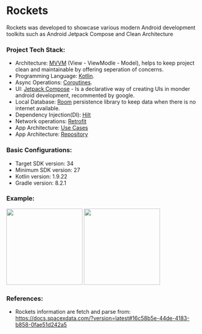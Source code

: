 # Rockets

Rockets was developed to showcase various modern Android development toolkits such as Android Jetpack Compose and Clean Architecture

### Project Tech Stack:
- Architecture: [MVVM](https://developer.android.com/topic/architecture) (View - ViewModle - Model), helps to keep project clean and maintainable by offering seperation of concerns.
- Programming Language: [Kotlin](https://kotlinlang.org/docs/android-overview.html).
- Async Operations: [Coroutines](https://developer.android.com/kotlin/coroutines).
- UI: [Jetpack Compose](https://developer.android.com/compose) - Is a declarative way of creating UIs in monder android development, recommented by google.
- Local Database: [Room](https://developer.android.com/training/data-storage/room) persistence library to keep data when there is no internet available.
- Dependency Injection(DI): [Hilt](https://developer.android.com/training/dependency-injection/hilt-android)
- Network operations: [Retrofit](https://square.github.io/retrofit/)
- App Architecture: [Use Cases](https://developer.android.com/topic/architecture/domain-layer#dependencies)
- App Architecture: [Repository](https://developer.android.com/topic/architecture/data-layer#architecture)

### Basic Configurations:
  * Target SDK version: 34
  * Minimum SDK version: 27
  * Kotlin version: 1.9.22
  * Gradle version: 8.2.1

### Example: 
<img src="https://github.com/r1n1os/Rockets/assets/32699540/4143d685-c7ec-4b1c-a280-2f23271ccc06" width="200">
<img src="https://github.com/r1n1os/Rockets/assets/32699540/4c52ab7b-039d-4002-af57-9ec7c423ac29" width="200">

### References:
 * Rockets information are fetch and parse from: https://docs.spacexdata.com/?version=latest#16c58b5e-44de-4183-b858-0fae51d242a5

